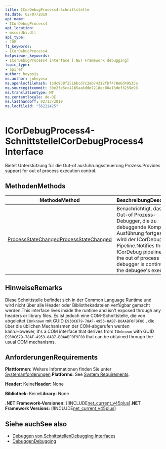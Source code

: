 ```yaml
---
title: ICorDebugProcess4-Schnittstelle
ms.date: 02/07/2019
api_name:
- ICorDebugProcess4
api_location:
- mscordbi.dll
api_type:
- COM
f1_keywords:
- ICorDebugProcess4
helpviewer_keywords:
- ICorDebugProcess4 interface [.NET Framework debugging]
topic_type:
- apiref
author: hoyosjs
ms.author: juhoyosa
ms.openlocfilehash: 1bdc958f2516bcd7c2eb74312fbf478e6d49535a
ms.sourcegitcommit: 30e2fe5cc4165aa6dde7218ec80a13def3255e98
ms.translationtype: MT
ms.contentlocale: de-DE
ms.lasthandoff: 02/13/2019
ms.locfileid: "56221425"
---
```

# <a name="icordebugprocess4-interface"></a><span data-ttu-id="7ebcc-102">ICorDebugProcess4-Schnittstelle</span><span class="sxs-lookup"><span data-stu-id="7ebcc-102">ICorDebugProcess4 Interface</span></span>

<span data-ttu-id="7ebcc-103">Bietet Unterstützung für die Out-of ausführungssteuerung Prozess.</span><span class="sxs-lookup"><span data-stu-id="7ebcc-103">Provides support for out of process execution control.</span></span>

## <a name="methods"></a><span data-ttu-id="7ebcc-104">Methoden</span><span class="sxs-lookup"><span data-stu-id="7ebcc-104">Methods</span></span>

| <span data-ttu-id="7ebcc-105">Methode</span><span class="sxs-lookup"><span data-stu-id="7ebcc-105">Method</span></span>                                                                 | <span data-ttu-id="7ebcc-106">Beschreibung</span><span class="sxs-lookup"><span data-stu-id="7ebcc-106">Description</span></span>                                                                                             |
| ---------------------------------------------------------------------- | ------------------------------------------------------------------------------------------------------- |
| [<span data-ttu-id="7ebcc-107">ProcessStateChanged</span><span class="sxs-lookup"><span data-stu-id="7ebcc-107">ProcessStateChanged</span></span>](icordebugprocess4-processstatechanged-method.md) | <span data-ttu-id="7ebcc-108">Benachrichtigt, dass die Out-of Prozess-Debugger, die zu debuggende Komponente Ausführung fortgesetzt wird der ICorDebug-Pipeline.</span><span class="sxs-lookup"><span data-stu-id="7ebcc-108">Notifies the ICorDebug pipeline that the out of process debugger is continuing the debugee's execution.</span></span> |

## <a name="remarks"></a><span data-ttu-id="7ebcc-109">Hinweise</span><span class="sxs-lookup"><span data-stu-id="7ebcc-109">Remarks</span></span>

<span data-ttu-id="7ebcc-110">Diese Schnittstelle befindet sich in der Common Language Runtime und wird nicht über alle Header oder Bibliotheksdateien verfügbar gemacht werden.</span><span class="sxs-lookup"><span data-stu-id="7ebcc-110">This interface lives inside the runtime and isn't exposed through any headers or library files.</span></span> <span data-ttu-id="7ebcc-111">Es ist jedoch eine COM-Schnittstelle, die von abgeleitet `IUnknown` mit GUID `E930C679-78AF-4953-8AB7-B0AABF0F9F80` , die über die üblichen Mechanismen der COM-abgerufen werden kann.</span><span class="sxs-lookup"><span data-stu-id="7ebcc-111">However, it's a COM interface that derives from `IUnknown` with GUID `E930C679-78AF-4953-8AB7-B0AABF0F9F80` that can be obtained through the usual COM mechanisms.</span></span>

## <a name="requirements"></a><span data-ttu-id="7ebcc-112">Anforderungen</span><span class="sxs-lookup"><span data-stu-id="7ebcc-112">Requirements</span></span>

<span data-ttu-id="7ebcc-113">**Plattformen:** Weitere Informationen finden Sie unter [Systemanforderungen](../../../../docs/framework/get-started/system-requirements.md).</span><span class="sxs-lookup"><span data-stu-id="7ebcc-113">**Platforms:** See [System Requirements](../../../../docs/framework/get-started/system-requirements.md).</span></span>

<span data-ttu-id="7ebcc-114">**Header:** Keine</span><span class="sxs-lookup"><span data-stu-id="7ebcc-114">**Header:** None</span></span>

<span data-ttu-id="7ebcc-115">**Bibliothek:** Keine</span><span class="sxs-lookup"><span data-stu-id="7ebcc-115">**Library:** None</span></span>

<span data-ttu-id="7ebcc-116">**.NET Framework-Versionen:** [!INCLUDE[net_current_v45plus](../../../../includes/net-current-v20plus-md.md)]</span><span class="sxs-lookup"><span data-stu-id="7ebcc-116">**.NET Framework Versions:** [!INCLUDE[net_current_v45plus](../../../../includes/net-current-v20plus-md.md)]</span></span>

## <a name="see-also"></a><span data-ttu-id="7ebcc-117">Siehe auch</span><span class="sxs-lookup"><span data-stu-id="7ebcc-117">See also</span></span>

- [<span data-ttu-id="7ebcc-118">Debuggen von Schnittstellen</span><span class="sxs-lookup"><span data-stu-id="7ebcc-118">Debugging Interfaces</span></span>](debugging-interfaces.md)
- [<span data-ttu-id="7ebcc-119">Debuggen</span><span class="sxs-lookup"><span data-stu-id="7ebcc-119">Debugging</span></span>](index.md)
